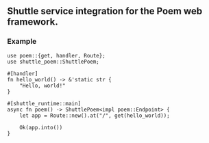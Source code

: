 ## Shuttle service integration for the Poem web framework.

### Example

```rust,no_run
use poem::{get, handler, Route};
use shuttle_poem::ShuttlePoem;

#[handler]
fn hello_world() -> &'static str {
    "Hello, world!"
}

#[shuttle_runtime::main]
async fn poem() -> ShuttlePoem<impl poem::Endpoint> {
    let app = Route::new().at("/", get(hello_world));

    Ok(app.into())
}
```
